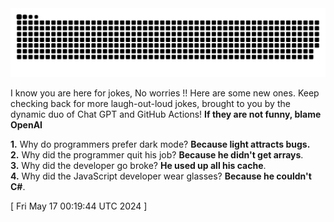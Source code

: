<picture>
  <source media="(prefers-color-scheme: dark)" srcset="https://raw.githubusercontent.com/platane/platane/output/github-contribution-grid-snake-dark.svg">
  <source media="(prefers-color-scheme: light)" srcset="https://raw.githubusercontent.com/platane/platane/output/github-contribution-grid-snake.svg">
  <img alt="github contribution grid snake animation" src="https://raw.githubusercontent.com/platane/platane/output/github-contribution-grid-snake.svg">
</picture>


I know you are here for jokes, No worries !!
Here are some new ones. Keep checking back for more laugh-out-loud jokes, brought to you by the dynamic duo of Chat GPT and GitHub Actions! __If they are not funny, blame OpenAI__
 
**1.** Why do programmers prefer dark mode? **Because light attracts bugs.** <br> **2.** Why did the programmer quit his job? **Because he didn't get arrays**. <br> **3.** Why did the developer go broke? **He used up all his cache**.<br> **4.** Why did the JavaScript developer wear glasses? **Because he couldn't C#**.
 
[ 
Fri May 17 00:19:44 UTC 2024
 ]
